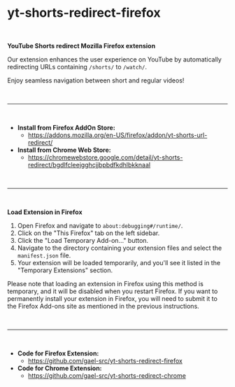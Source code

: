 # yt-shorts-redirect-firefox

</br>

**YouTube Shorts redirect Mozilla Firefox extension**

Our extension enhances the user experience on YouTube by automatically redirecting URLs containing `/shorts/` to `/watch/`.

Enjoy seamless navigation between short and regular videos!

</br>

---

</br>

- **Install from Firefox AddOn Store:**
  - https://addons.mozilla.org/en-US/firefox/addon/yt-shorts-url-redirect/
- **Install from Chrome Web Store:**
  - https://chromewebstore.google.com/detail/yt-shorts-redirect/bgdlfcleejgghcjjbpbdfkdhlbkknaal

</br>

---

</br>

**Load Extension in Firefox**

1. Open Firefox and navigate to `about:debugging#/runtime/`.
2. Click on the "This Firefox" tab on the left sidebar.
3. Click the "Load Temporary Add-on..." button.
4. Navigate to the directory containing your extension files and select the `manifest.json` file.
5. Your extension will be loaded temporarily, and you'll see it listed in the "Temporary Extensions" section.

Please note that loading an extension in Firefox using this method is temporary,
and it will be disabled when you restart Firefox.
If you want to permanently install your extension in Firefox,
you will need to submit it to the Firefox Add-ons site as mentioned in the previous instructions.

</br>

---

</br>

- **Code for Firefox Extension:**
  - https://github.com/gael-src/yt-shorts-redirect-firefox
- **Code for Chrome Extension:**
  - https://github.com/gael-src/yt-shorts-redirect-chrome
